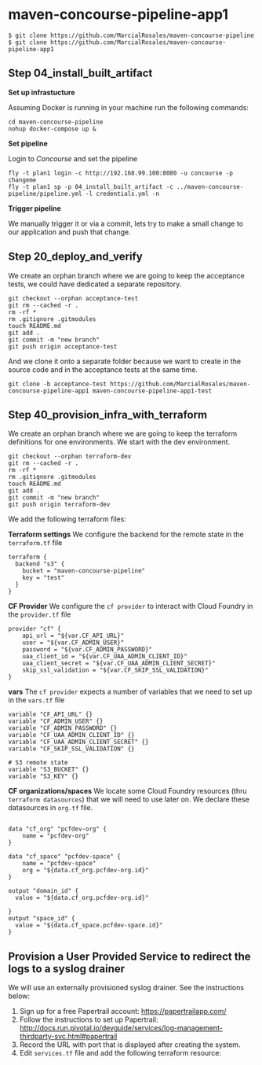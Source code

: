 # maven-concourse-pipeline-app1


```
$ git clone https://github.com/MarcialRosales/maven-concourse-pipeline
$ git clone https://github.com/MarcialRosales/maven-concourse-pipeline-app1
```


## Step 04_install_built_artifact

**Set up infrastucture**

Assuming Docker is running in your machine run the following commands:

```
cd maven-concourse-pipeline
nohup docker-compose up &
```

**Set pipeline**

Login to *Concourse* and set the pipeline
```
fly -t plan1 login -c http://192.168.99.100:8080 -u concourse -p changeme
fly -t plan1 sp -p 04_install_built_artifact -c ../maven-concourse-pipeline/pipeline.yml -l credentials.yml -n
```

**Trigger pipeline**

We manually trigger it or via a commit, lets try to make a small change to our application and push that change.

## Step 20_deploy_and_verify

We create an orphan branch where we are going to keep the acceptance tests, we could have dedicated a separate repository.
```
git checkout --orphan acceptance-test
git rm --cached -r .
rm -rf *
rm .gitignore .gitmodules
touch README.md
git add .
git commit -m "new branch"
git push origin acceptance-test
```

And we clone it onto a separate folder because we want to create in the source code and in the acceptance tests at the same time.

```
git clone -b acceptance-test https://github.com/MarcialRosales/maven-concourse-pipeline-app1 maven-concourse-pipeline-app1-test
```

## Step 40_provision_infra_with_terraform

We create an orphan branch where we are going to keep the terraform definitions for one environments. We start with the dev environment.

```
git checkout --orphan terraform-dev
git rm --cached -r .
rm -rf *
rm .gitignore .gitmodules
touch README.md
git add .
git commit -m "new branch"
git push origin terraform-dev
```

We add the following terraform files:

**Terraform settings** We configure the backend for the remote state in the `terraform.tf` file
```
terraform {
  backend "s3" {
    bucket = "maven-concourse-pipeline"
    key = "test"
  }
}
```

**CF Provider** We configure the `cf provider` to interact with Cloud Foundry in the `provider.tf` file
```
provider "cf" {
    api_url = "${var.CF_API_URL}"
    user = "${var.CF_ADMIN_USER}"
    password = "${var.CF_ADMIN_PASSWORD}"
    uaa_client_id = "${var.CF_UAA_ADMIN_CLIENT_ID}"
    uaa_client_secret = "${var.CF_UAA_ADMIN_CLIENT_SECRET}"
    skip_ssl_validation = "${var.CF_SKIP_SSL_VALIDATION}"
}
```

**vars** The `cf provider` expects a number of variables that we need to set up in the `vars.tf` file
```
variable "CF_API_URL" {}
variable "CF_ADMIN_USER" {}
variable "CF_ADMIN_PASSWORD" {}
variable "CF_UAA_ADMIN_CLIENT_ID" {}
variable "CF_UAA_ADMIN_CLIENT_SECRET" {}
variable "CF_SKIP_SSL_VALIDATION" {}

# S3 remote state
variable "S3_BUCKET" {}
variable "S3_KEY" {}
```
**CF organizations/spaces** We locate some Cloud Foundry resources (thru `terraform datasources`) that we will need to use later on. We declare these datasources in `org.tf` file.
```

data "cf_org" "pcfdev-org" {
    name = "pcfdev-org"
}

data "cf_space" "pcfdev-space" {
    name = "pcfdev-space"
    org = "${data.cf_org.pcfdev-org.id}"
}

output "domain_id" {
  value = "${data.cf_org.pcfdev-org.id}"

}
output "space_id" {
  value = "${data.cf_space.pcfdev-space.id}"
}

```

## Provision a User Provided Service to redirect the logs to a syslog drainer

We will use an externally provisioned syslog drainer. See the instructions below:

1. Sign up for a free Papertrail account: https://papertrailapp.com/
2. Follow the instructions to set up Papertrail: http://docs.run.pivotal.io/devguide/services/log-management-thirdparty-svc.html#papertrail
3. Record the URL with port that is displayed after creating the system.
4. Edit `services.tf` file and add the following terraform resource:

